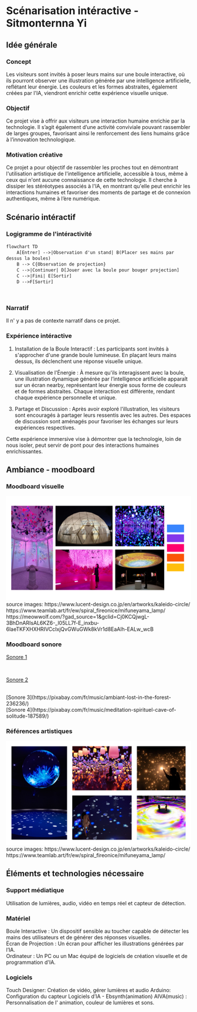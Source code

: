# Scénarisation intéractive - Sitmonternna Yi

## Idée générale
### Concept
Les visiteurs sont invités à poser leurs mains sur une boule interactive, où ils pourront observer une illustration générée par une intelligence artificielle, reflétant leur énergie. Les couleurs et les formes abstraites, également créées par l'IA, viendront enrichir cette expérience visuelle unique.

### Objectif
Ce projet vise à offrir aux visiteurs une interaction humaine enrichie par la technologie. Il s’agit également d’une activité conviviale pouvant rassembler de larges groupes, favorisant ainsi le renforcement des liens humains grâce à l’innovation technologique.

### Motivation créative
Ce projet a pour objectif de rassembler les proches tout en démontrant l'utilisation artistique de l'intelligence artificielle, accessible à tous, même à ceux qui n'ont aucune connaissance de cette technologie. Il cherche à dissiper les stéréotypes associés à l'IA, en montrant qu'elle peut enrichir les interactions humaines et favoriser des moments de partage et de connexion authentiques, même à l’ère numérique.

## Scénario intéractif
### Logigramme de l'intéractivité
```mermaid
flowchart TD
    A[Entrer] -->|Observation d'un stand| B(Placer ses mains par dessus la boules)
    B --> C{Observation de projection}
    C -->|Continuer| D[Jouer avec la boule pour bouger projection]
    C -->|Fini| E[Sortir]
    D -->F[Sortir]
```
<br>

### Narratif
Il n' y a pas de contexte narratif dans ce projet.

### Expérience intéractive
1. Installation de la Boule Interactif : Les participants sont invités à s'approcher d'une grande boule lumineuse. En plaçant leurs mains dessus, ils déclenchent une réponse visuelle unique.

2. Visualisation de l'Énergie : À mesure qu'ils interagissent avec la boule, une illustration dynamique générée par l’intelligence artificielle apparaît sur un écran nearby, représentant leur énergie sous forme de couleurs et de formes abstraites. Chaque interaction est différente, rendant chaque expérience personnelle et unique.

3. Partage et Discussion : Après avoir exploré l’illustration, les visiteurs sont encouragés à partager leurs ressentis avec les autres. Des espaces de discussion sont aménagés pour favoriser les échanges sur leurs expériences respectives.

Cette expérience immersive vise à démontrer que la technologie, loin de nous isoler, peut servir de pont pour des interactions humaines enrichissantes.

## Ambiance - moodboard
### Moodboard visuelle
<img src="img/moodboard_visuelle.jpg" >
source images: https://www.lucent-design.co.jp/en/artworks/kaleido-circle/ 
               https://www.teamlab.art/fr/ew/spiral_fireonice/mifuneyama_lamp/
               <br>
               https://meowwolf.com/?gad_source=1&gclid=Cj0KCQjwgL-3BhDnARIsAL6KZ6-_l05LL7f-E_inxbu-6laeTKFXHXHRIVCcIxjQvGWuGWk8kVr1d8EaAlh-EALw_wcB

### Moodboard sonore
[Sonore 1](https://pixabay.com/fr/music/meditation-spirituel-heavenly-energy-188908/)

<br>

[Sonore 2](https://pixabay.com/fr/music/ambiant-ambiant-relax-sounds-10621/)

<br>
[Sonore 3](https://pixabay.com/fr/music/ambiant-lost-in-the-forest-236236/)

<br>
[Sonore 4](https://pixabay.com/fr/music/meditation-spirituel-cave-of-solitude-187589/)


### Références artistiques
<img src="img/reference_artistique.jpg" >
source images: https://www.lucent-design.co.jp/en/artworks/kaleido-circle/ 
               https://www.teamlab.art/fr/ew/spiral_fireonice/mifuneyama_lamp/

## Éléments et technologies nécessaire
### Support médiatique
Utilisation de lumières, audio, vidéo en temps réel et capteur de détection.
### Matériel
Boule Interactive : Un dispositif sensible au toucher capable de détecter les mains des utilisateurs et de générer des réponses visuelles.
<br>
Écran de Projection : Un écran pour afficher les illustrations générées par l’IA.
<br>
Ordinateur : Un PC ou un Mac équipé de logiciels de création visuelle et de programmation d'IA.

### Logiciels
Touch Designer: Création de vidéo, gérer lumières et audio
Arduino: Configuration du capteur
Logiciels d’IA - Ebsynth(animation)  AIVA(music)  : Personnalisation de l' animation, couleur de lumières et sons. 




